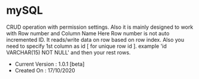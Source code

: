 # mySQL

CRUD operation with permission settings. Also it is mainly designed to work with Row number and Column Name
Here Row number is not auto incremented ID. It reads/write data on row based on row index. Also you need to specify 1st column as id [ for unique row id ]. example 'id VARCHAR(15) NOT NULL' and then your rest rows.

- Current Version : 1.0.1 [beta]
- Created On : 17/10/2020

